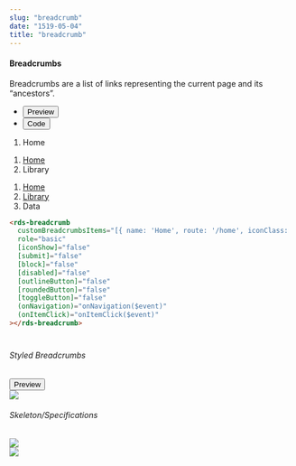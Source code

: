 ```yaml
---
slug: "breadcrumb"
date: "1519-05-04"
title: "breadcrumb"
---
```


<!-- CSS only -->
<link href="https://cdn.jsdelivr.net/npm/bootstrap@5.1.3/dist/css/bootstrap.min.css" rel="stylesheet" integrity="sha384-1BmE4kWBq78iYhFldvKuhfTAU6auU8tT94WrHftjDbrCEXSU1oBoqyl2QvZ6jIW3" crossorigin="anonymous">
<link rel="stylesheet" href="../assets/css/style-elements.css">
<link rel="stylesheet" href="../assets/css/main.css">

#### Breadcrumbs

Breadcrumbs are a list of links representing the current page and its “ancestors”.

<div class="cust-tabs">
<ul class="nav nav-tabs mt-4" id="myTab" role="tablist">
  <li class="nav-item" role="presentation">
    <button class="nav-link active" id="preview-tab" data-bs-toggle="tab" data-bs-target="#breadcrumbs" type="button" role="tab" aria-controls="preview" aria-selected="true">Preview</button>
  </li>
  <li class="nav-item" role="presentation">
    <button class="nav-link" id="code-tab" data-bs-toggle="tab" data-bs-target="#code" type="button" role="tab" aria-controls="preview" aria-selected="true">Code</button>
  </li>
</ul>

</div>

<div class="tab-content border mb-5" id="nav-tabContent">
  <div class="tab-pane fade show active" id="breadcrumbs" role="tabpanel" aria-labelledby="preview-tab">
<div class="contents bg-light p-5">
<div class="row">
                                             <div class="col-12">
                                                   <nav aria-label="breadcrumb">
                                                     <ol class="breadcrumb">
                                                       <li class="breadcrumb-item active" aria-current="page">Home</li>
                                                     </ol>
                                                   </nav>

<nav aria-label="breadcrumb">
                                                     <ol class="breadcrumb">
                                                       <li class="breadcrumb-item"><a href="#">Home</a></li>
                                                       <li class="breadcrumb-item active" aria-current="page">Library</li>
                                                     </ol>
                                                   </nav>

 <nav aria-label="breadcrumb">
<ol class="breadcrumb">
                                                          <li class="breadcrumb-item"><a href="#">Home</a></li>
                                                          <li class="breadcrumb-item"><a href="#">Library</a></li>
                                                          <li class="breadcrumb-item active" aria-current="page">Data</li>
                                                        </ol>
                                                   </nav>
                                             </div>
                                          </div>

  </div>
 </div>
  <div class="tab-pane fade" id="code" role="tabpanel" aria-labelledby="code-tab">
<div class="contents bg-code">
<div class="row m-0">

```html
<rds-breadcrumb
  customBreadcrumbsItems="[{ name: 'Home', route: '/home', iconClass: 'dashboard' , iconWidth: '15px' , iconHeight:'15px' , disabled: true}, { name: 'About', route: '/About', iconClass: 'dashboard' , iconWidth: '15px' , iconHeight:'15px' , disabled: true}, { name: 'Contact US', route: '/Contact', iconClass: 'dashboard' , iconWidth: '15px' , iconHeight:'15px' , disabled: true}, { name: 'Services', route: '/Services', iconClass: 'dashboard' , iconWidth: '15px' , iconHeight:'15px', disabled: true }, { name: 'Contact US', route: '/Contact', iconClass: 'dashboard' , iconWidth: '15px' , iconHeight:'15px', disabled: true }]"
  role="basic"
  [iconShow]="false"
  [submit]="false"
  [block]="false"
  [disabled]="false"
  [outlineButton]="false"
  [roundedButton]="false"
  [toggleButton]="false"
  (onNavigation)="onNavigation($event)"
  (onItemClick)="onItemClick($event)"
></rds-breadcrumb>
```
</div>
</div>
</div>
</div>

<div style="margin-bottom: 40px"></div>

###### Styled Breadcrumbs

<nav>
  <div class="nav nav-tabs mt-4" id="nav-tab" role="tablist">
    <button class="nav-link active" id="nav-home-tab" data-bs-toggle="tab" data-bs-target="#nav-home" type="button" role="tab" aria-controls="nav-home" aria-selected="true">Preview</button>

  </div>
</nav>

<div class="tab-content border bg-light" id="nav-tabContent">

  <div class="tab-pane fade show active" id="nav-home" role="tabpanel" aria-labelledby="nav-home-tab">
  
   <div class="contents bg-light p-5">

 <div class="row">
<div class="col-12">
<img src="https://portal.raaghu.io/images/components/_breadcrumbs/2.png" class="img-fluid">
</div>
 </div>
 </div>

  </div>

</div>

<div class="py-4">

###### Skeleton/Specifications

<div class="py-3">

<div class="card border p-5">

<div class="row">
 <div class="col-md-6">
 <img src="https://portal.raaghu.io/images/components/_breadcrumbs/img-1.png" class="img-fluid">
 </div>
<div class="col-md-6">
 <img src="https://portal.raaghu.io/images/components/_breadcrumbs/img-2.png" class="img-fluid">
</div>
</div>
</div>
</div>
</div>
